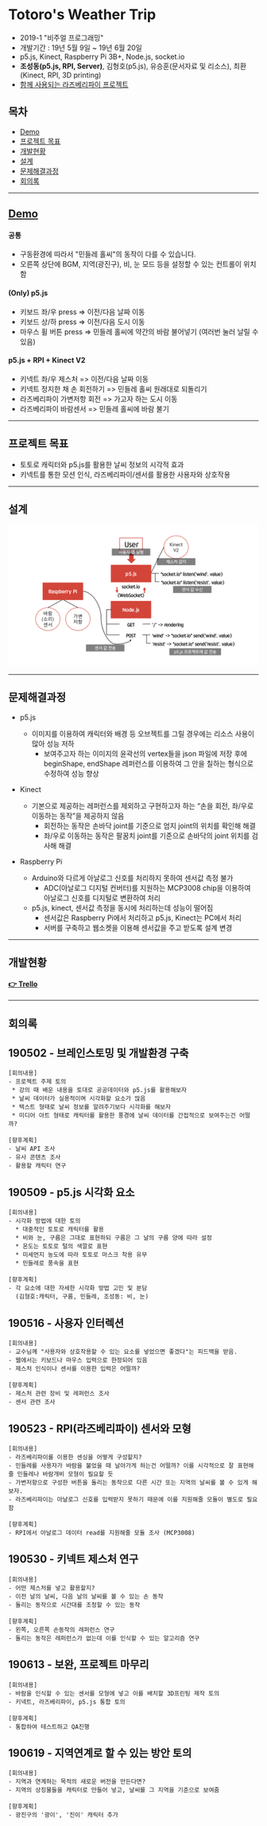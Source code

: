 # Totoro's Weather Trip
- 2019-1 "비주얼 프로그래밍"
- 개발기간 : 19년 5월 9일 ~ 19년 6월 20일
- p5.js, Kinect, Raspberry Pi 3B+, Node.js, socket.io
- **조성동(p5.js, RPI, Server)**, 김형호(p5.js), 유승훈(문서자료 및 리소스), 최환(Kinect, RPI, 3D printing)
- [함께 사용되는 라즈베리파이 프로젝트](https://github.com/sdong001/rpi-weather-media-art)


## 목차
- [Demo](#Demo)
- [프로젝트 목표](#프로젝트-목표)
- [개발현황](#개발현황)
- [설계](#설계)
- [문제해결과정](#문제해결과정)
- [회의록](#회의록)

---

## [Demo](https://totoroweather.run.goorm.io/)
#### 공통
* 구동환경에 따라서 "민들레 홀씨"의 동작이 다를 수 있습니다.
* 오른쪽 상단에 BGM, 지역(광진구), 비, 눈 모드 등을 설정할 수 있는 컨트롤이 위치함

#### (Only) p5.js
* 키보드 좌/우 press => 이전/다음 날짜 이동
* 키보드 상/하 press => 이전/다음 도시 이동
* 마우스 휠 버튼 press => 민들레 홀씨에 약간의 바람 불어넣기 (여러번 눌러 날릴 수 있음)
#### p5.js + RPI + Kinect V2
* 키넥트 좌/우 제스처 => 이전/다음 날짜 이동
* 키넥트 정지한 채 손 회전하기 => 민들레 홀씨 원래대로 되돌리기
* 라즈베리파이 가변저항 회전 => 가고자 하는 도시 이동
* 라즈베리파이 바람센서 => 민들레 홀씨에 바람 불기

---

## 프로젝트 목표

* 토토로 캐릭터와 p5.js를 활용한 날씨 정보의 시각적 효과
* 키넥트를 통한 모션 인식, 라즈베리파이/센서를 활용한 사용자와 상호작용

---

## 설계

![architecture](./190616_architecture.jpg)

---

## 문제해결과정

* p5.js
  * 이미지를 이용하여 캐릭터와 배경 등 오브젝트를 그릴 경우에는 리소스 사용이 많아 성능 저하
    * 보여주고자 하는 이미지의 윤곽선의 vertex들을 json 파일에 저장 후에 beginShape, endShape 레퍼런스를 이용하여 그 안을 칠하는 형식으로 수정하여 성능 향상
* Kinect
  * 기본으로 제공하는 레퍼런스를 제외하고 구현하고자 하는 “손을 회전, 좌/우로 이동하는 동작”을 제공하지 않음
    * 회전하는 동작은 손바닥 joint를 기준으로 엄지 joint의 위치를  확인해 해결
    * 좌/우로 이동하는 동작은 팔꿈치 joint를 기준으로 손바닥의 joint 위치를 검사해 해결

* Raspberry Pi
  * Arduino와 다르게 아날로그 신호를 처리하지 못하여 센서값 측정 불가
    * ADC(아날로그 디지털 컨버터)를 지원하는 MCP3008 chip을 이용하여 아날로그 신호를 디지털로 변환하여 처리
  * p5.js, kinect, 센서값 측정을 동시에 처리하는데 성능이 떨어짐
    * 센서값은 Raspberry Pi에서 처리하고 p5.js, Kinect는 PC에서 처리
    * 서버를 구축하고 웹소켓을 이용해 센서값을 주고 받도록 설계 변경
---

## 개발현황
#### <a href="https://trello.com/b/iE9JH2v1" target="_blank">👉 Trello</a>

---

## 회의록

## 190502 - 브레인스토밍 및 개발환경 구축
```
[회의내용]
- 프로젝트 주제 토의
 * 강의 때 배운 내용을 토대로 공공데이터와 p5.js를 활용해보자
 * 날씨 데이터가 실용적이며 시각화할 요소가 많음
 * 텍스트 형태로 날씨 정보를 알려주기보다 시각화를 해보자
 * 미디어 아트 형태로 캐릭터를 활용한 풍경에 날씨 데이터를 간접적으로 보여주는건 어떨까?

[향후계획]
- 날씨 API 조사
- 유사 콘텐츠 조사
- 활용할 캐릭터 연구
```

## 190509 - p5.js 시각화 요소
```
[회의내용]
- 시각화 방법에 대한 토의
  * 대중적인 토토로 캐릭터를 활용
  * 비와 눈, 구름은 그대로 표현하되 구름은 그 날의 구름 양에 따라 설정
  * 온도는 토토로 털의 색깔로 표현
  * 미세먼지 농도에 따라 토토로 마스크 착용 유무
  * 민들레로 풍속을 표현

[향후계획]
- 각 요소에 대한 자세한 시각화 방법 고민 및 분담
  (김형호:캐릭터, 구름, 민들레, 조성동: 비, 눈)

```

## 190516 - 사용자 인터렉션
```
[회의내용]
- 교수님께 "사용자와 상호작용할 수 있는 요소를 넣었으면 좋겠다"는 피드백을 받음.
- 웹에서는 키보드나 마우스 입력으로 한정되어 있음
- 제스처 인식이나 센서를 이용한 입력은 어떨까?

[향후계획]
- 제스처 관련 장비 및 레퍼런스 조사
- 센서 관련 조사

```

## 190523 - RPI(라즈베리파이) 센서와 모형
```
[회의내용]
- 라즈베리파이를 이용한 센싱을 어떻게 구성할지?
- 민들레를 사용자가 바람을 불었을 때 날아가게 하는건 어떨까? 이를 시각적으로 잘 표현해줄 민들레나 바람개비 모형이 필요할 듯
- 가변저항으로 구성한 버튼을 돌리는 동작으로 다른 시간 또는 지역의 날씨를 볼 수 있게 해보자.
- 라즈베리파이는 아날로그 신호를 입력받지 못하기 때문에 이를 지원해줄 모듈이 별도로 필요함

[향후계획]
- RPI에서 아날로그 데이터 read를 지원해줄 모듈 조사 (MCP3008)
```

## 190530 - 키넥트 제스처 연구
```
[회의내용]
- 어떤 제스처를 넣고 활용할지?
- 이전 날의 날씨, 다음 날의 날씨를 볼 수 있는 손 동작
- 돌리는 동작으로 시간대를 조정할 수 있는 동작

[향후계획]
- 왼쪽, 오른쪽 손동작의 레퍼런스 연구
- 돌리는 동작은 레퍼런스가 없는데 이를 인식할 수 있는 알고리즘 연구

```

## 190613 - 보완, 프로젝트 마무리
```
[회의내용]
- 바람을 인식할 수 있는 센서를 모형에 넣고 이를 배치할 3D프린팅 제작 토의
- 키넥트, 라즈베리파이, p5.js 통합 토의

[향후계획]
- 통합하여 테스트하고 QA진행
```

## 190619 - 지역연계로 할 수 있는 방안 토의
```
[회의내용]
- 지역과 연계하는 목적의 새로운 버전을 만든다면?
- 지역의 상징물들을 캐릭터로 만들어 넣고, 날씨를 그 지역을 기준으로 보여줌

[향후계획]
- 광진구의 '광이', '진이' 캐릭터 추가
```
